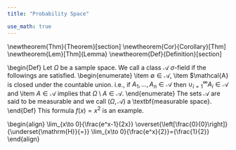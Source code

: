 ```yaml
---
title: "Probability Space"

use_math: true
---
```


\newtheorem{Thm}{Theorem}[section]
\newtheorem{Cor}{Corollary}[Thm]
\newtheorem{Lem}[Thm]{Lemma}
\newtheorem{Def}{Definition}[section]

\begin{Def}
Let $\Omega$ be a sample space. We call a class $\mathcal{A}$ $\sigma$-field if the followings are satisfied.
\begin{enumerate}
\item $\emptyset \in \mathcal{A}$,
\item $\mathcal{A} is closed under the countable union. i.e., if $A_1, \ldots, A_n \in \mathcal{A}$ then $\cup_{i=1}^\infty A_i \in \mathcal{A}$ and
\item $A \in \mathcal{A}$ implies that $\Omega \setminus A \in \mathcal{A}$.
\end{enumerate}
The sets $\mathcal{A}$ are said to be measurable and we call $(\Omega, \mathcal{A})$ a \textbf{measurable space}.
\end{Def}
This formula $f(x) = x^2$ is an example.


\begin{align}
\lim_{x\to 0}{\frac{e^x-1}{2x}}
\overset{\left[\frac{0}{0}\right]}{\underset{\mathrm{H}}{=}}
\lim_{x\to 0}{\frac{e^x}{2}}={\frac{1}{2}}
\end{align}
